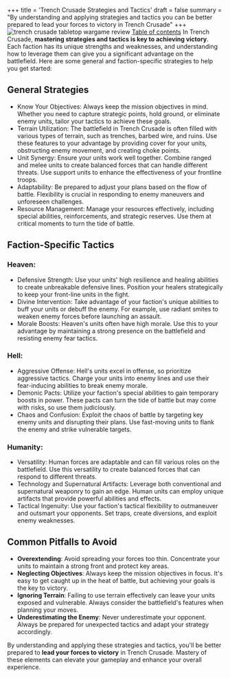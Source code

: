 +++
title = 'Trench Crusade Strategies and Tactics'
draft = false
summary = "By understanding and applying strategies and tactics you can be better prepared to lead your forces to victory in Trench Crusade"
+++
![trench crusade tabletop wargame review](/images/trench-crusade-wargame.webp)
[Table of contents](/reviews/trench-crusade-review/)
In Trench Crusade, **mastering strategies and tactics is key to achieving victory**. Each faction has its unique strengths and weaknesses, and understanding how to leverage them can give you a significant advantage on the battlefield. Here are some general and faction-specific strategies to help you get started: 

## General Strategies 
- Know Your Objectives: Always keep the mission objectives in mind. Whether you need to capture strategic points, hold ground, or eliminate enemy units, tailor your tactics to achieve these goals. 
- Terrain Utilization: The battlefield in Trench Crusade is often filled with various types of terrain, such as trenches, barbed wire, and ruins. Use these features to your advantage by providing cover for your units, obstructing enemy movement, and creating choke points. 
- Unit Synergy: Ensure your units work well together. Combine ranged and melee units to create balanced forces that can handle different threats. Use support units to enhance the effectiveness of your frontline troops. 
- Adaptability: Be prepared to adjust your plans based on the flow of battle. Flexibility is crucial in responding to enemy maneuvers and unforeseen challenges. 
- Resource Management: Manage your resources effectively, including special abilities, reinforcements, and strategic reserves. Use them at critical moments to turn the tide of battle. 

## Faction-Specific Tactics 
### Heaven: 
- Defensive Strength: Use your units' high resilience and healing abilities to create unbreakable defensive lines. Position your healers strategically to keep your front-line units in the fight. 
- Divine Intervention: Take advantage of your faction's unique abilities to buff your units or debuff the enemy. For example, use radiant smites to weaken enemy forces before launching an assault. 
- Morale Boosts: Heaven's units often have high morale. Use this to your advantage by maintaining a strong presence on the battlefield and resisting enemy fear tactics. 

### Hell: 
- Aggressive Offense: Hell's units excel in offense, so prioritize aggressive tactics. Charge your units into enemy lines and use their fear-inducing abilities to break enemy morale. 
- Demonic Pacts: Utilize your faction's special abilities to gain temporary boosts in power. These pacts can turn the tide of battle but may come with risks, so use them judiciously. 
- Chaos and Confusion: Exploit the chaos of battle by targeting key enemy units and disrupting their plans. Use fast-moving units to flank the enemy and strike vulnerable targets. 

### Humanity: 
- Versatility: Human forces are adaptable and can fill various roles on the battlefield. Use this versatility to create balanced forces that can respond to different threats. 
- Technology and Supernatural Artifacts: Leverage both conventional and supernatural weaponry to gain an edge. Human units can employ unique artifacts that provide powerful abilities and effects. 
- Tactical Ingenuity: Use your faction's tactical flexibility to outmaneuver and outsmart your opponents. Set traps, create diversions, and exploit enemy weaknesses. 

## Common Pitfalls to Avoid 
- **Overextending**: Avoid spreading your forces too thin. Concentrate your units to maintain a strong front and protect key areas. 
- **Neglecting Objectives**: Always keep the mission objectives in focus. It's easy to get caught up in the heat of battle, but achieving your goals is the key to victory. 
- **Ignoring Terrain**: Failing to use terrain effectively can leave your units exposed and vulnerable. Always consider the battlefield's features when planning your moves. 
- **Underestimating the Enemy**: Never underestimate your opponent. Always be prepared for unexpected tactics and adapt your strategy accordingly. 

By understanding and applying these strategies and tactics, you'll be better prepared to **lead your forces to victory** in Trench Crusade. Mastery of these elements can elevate your gameplay and enhance your overall experience. 
